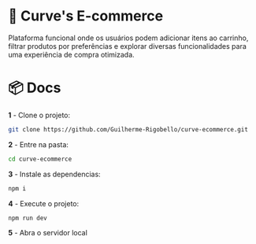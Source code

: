 # **🛒 Curve's E-commerce**
Plataforma funcional onde os usuários podem adicionar itens ao carrinho, filtrar produtos por preferências e explorar diversas funcionalidades para uma experiência de compra otimizada.

# 📦 Docs

**1** - Clone o projeto:
```bash
git clone https://github.com/Guilherme-Rigobello/curve-ecommerce.git
```
**2** - Entre na pasta: 
```bash
cd curve-ecommerce
```

**3** - Instale as dependencias:
```bash 
npm i
```

**4** - Execute o projeto:
```bash
npm run dev
```

**5** - Abra o servidor local



